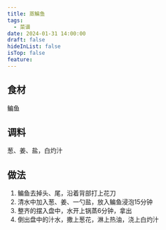 ```yaml
---
title: 蒸鳊鱼
tags:
  - 菜谱
date: 2024-01-31 14:00:00
draft: false
hideInList: false
isTop: false
feature:
---
```


## 食材
鳊鱼

## 调料
葱、姜、盐，白灼汁

## 做法
1. 鳊鱼去掉头、尾，沿着背部打上花刀
2. 清水中加入葱、姜、一勺盐，放入鳊鱼浸泡15分钟
3. 整齐的摆入盘中，水开上锅蒸6分钟，拿出
4. 倒出盘中的汁水，撒上葱花，淋上热油，浇上白灼汁
